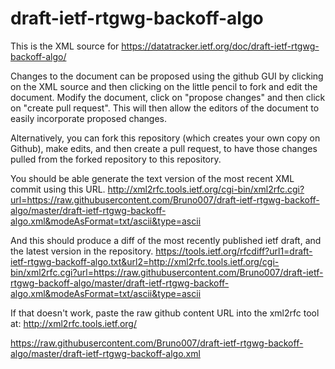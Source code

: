 # draft-ietf-rtgwg-backoff-algo
This is the XML source for https://datatracker.ietf.org/doc/draft-ietf-rtgwg-backoff-algo/

Changes to the document can be proposed using the github GUI by clicking on the XML source and then clicking on the little pencil to fork and edit the document.  Modify the document, click on "propose changes" and then click on "create pull request".  This will then allow the editors of the document to easily incorporate proposed changes.

Alternatively, you can fork this repository (which creates your own copy on Github), make edits, and then create a pull request, to have those changes pulled from the forked repository to this repository.

You should be able generate the text version of the most recent XML commit using this URL.
http://xml2rfc.tools.ietf.org/cgi-bin/xml2rfc.cgi?url=https://raw.githubusercontent.com/Bruno007/draft-ietf-rtgwg-backoff-algo/master/draft-ietf-rtgwg-backoff-algo.xml&modeAsFormat=txt/ascii&type=ascii

And this should produce a diff of the most recently published ietf draft, and the latest version in the repository.
https://tools.ietf.org/rfcdiff?url1=draft-ietf-rtgwg-backoff-algo.txt&url2=http://xml2rfc.tools.ietf.org/cgi-bin/xml2rfc.cgi?url=https://raw.githubusercontent.com/Bruno007/draft-ietf-rtgwg-backoff-algo/master/draft-ietf-rtgwg-backoff-algo.xml&modeAsFormat=txt/ascii&type=ascii

If that doesn't work, paste the raw github content URL into the xml2rfc tool at:
http://xml2rfc.tools.ietf.org/

https://raw.githubusercontent.com/Bruno007/draft-ietf-rtgwg-backoff-algo/master/draft-ietf-rtgwg-backoff-algo.xml